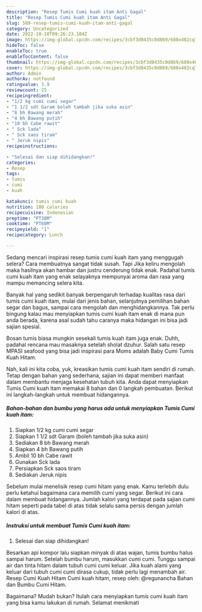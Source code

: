 ```yaml
---
description: "Resep Tumis Cumi kuah itam Anti Gagal"
title: "Resep Tumis Cumi kuah itam Anti Gagal"
slug: 589-resep-tumis-cumi-kuah-itam-anti-gagal
category: Uncategorized
date: 2022-10-10T09:26:23.104Z
image: https://img-global.cpcdn.com/recipes/3cbf3d8435c0d869/680x482cq70/tumis-cumi-kuah-itam-foto-resep-utama.jpg
hideToc: false
enableToc: true
enableTocContent: false
thumbnail: https://img-global.cpcdn.com/recipes/3cbf3d8435c0d869/680x482cq70/tumis-cumi-kuah-itam-foto-resep-utama.jpg
cover: https://img-global.cpcdn.com/recipes/3cbf3d8435c0d869/680x482cq70/tumis-cumi-kuah-itam-foto-resep-utama.jpg
author: Admin
authorAv: notfound
ratingvalue: 3.9
reviewcount: 25
recipeingredient:
- "1/2 kg cumi cumi segar"
- "1 1/2 sdt Garam boleh tambah jika suka asin"
- "8 bh Bawang merah"
- "4 bh Bawang putih"
- "10 bh Cabe rawit"
- " Sck lada"
- " Sck saos tiram"
- " Jeruk nipis"
recipeinstructions:

- "Selesai dan siap dihidangkan!"
categories:
- Resep
tags:
- tumis
- cumi
- kuah

katakunci: tumis cumi kuah 
nutrition: 188 calories
recipecuisine: Indonesian
preptime: "PT38M"
cooktime: "PT60M"
recipeyield: "1"
recipecategory: Lunch

---
```



Sedang mencari inspirasi resep tumis cumi kuah itam yang menggugah selera? Cara membuatnya sangat tidak susah. Tapi Jika keliru mengolah maka hasilnya akan hambar dan justru cenderung tidak enak. Padahal tumis cumi kuah itam yang enak selayaknya mempunyai aroma dan rasa yang mampu memancing selera kita.


Banyak hal yang sedikit banyak berpengaruh terhadap kualitas rasa dari tumis cumi kuah itam, mulai dari jenis bahan, selanjutnya pemilihan bahan segar dan bagus, sampai cara mengolah dan menghidangkannya. Tak perlu bingung kalau mau menyiapkan tumis cumi kuah itam enak di mana pun anda berada, karena asal sudah tahu caranya maka hidangan ini bisa jadi sajian spesial.

Bosan tumis biasa mungkin sesekali tumis kuah itam juga enak. Duhh, padahal rencana mau masaknya setelah sholat dzuhur. Salah satu resep MPASI seafood yang bisa jadi inspirasi para Moms adalah Baby Cumi Tumis Kuah Hitam.


Nah, kali ini kita coba, yuk, kreasikan tumis cumi kuah itam sendiri di rumah. Tetap dengan bahan yang sederhana, sajian ini dapat memberi manfaat dalam membantu menjaga kesehatan tubuh kita. Anda dapat menyiapkan Tumis Cumi kuah itam memakai 8 bahan dan 0 langkah pembuatan. Berikut ini langkah-langkah untuk membuat hidangannya.

<!--inarticleads1-->

##### Bahan-bahan dan bumbu yang harus ada untuk menyiapkan Tumis Cumi kuah itam:

1. Siapkan 1/2 kg cumi cumi segar
1. Siapkan 1 1/2 sdt Garam (boleh tambah jika suka asin)
1. Sediakan 8 bh Bawang merah
1. Siapkan 4 bh Bawang putih
1. Ambil 10 bh Cabe rawit
1. Gunakan  Sck lada
1. Persiapkan  Sck saos tiram
1. Sediakan  Jeruk nipis


Sebelum mulai menelisik resep cumi hitam yang enak. Kamu terlebih dulu perlu ketahui bagaimana cara memilih cumi yang segar. Berikut ini cara dalam membuat hidangannya. Jumlah kalori yang terdapat pada sajian cumi hitam seperti pada tabel di atas tidak selalu sama persis dengan jumlah kalori di atas. 

<!--inarticleads2-->

##### Instruksi untuk membuat Tumis Cumi kuah itam:


1. Selesai dan siap dihidangkan!

Besarkan api kompor lalu siapkan minyak di atas wajan, tumis bumbu halus sampai harum. Setelah bumbu harum, masukkan cumi cumi. Tunggu sampai air dan tinta hitam dalam tubuh cumi cumi keluar. Jika kuah alami yang keluar dari tubuh cumi cumi dirasa cukup, tidak perlu lagi menambah air. Resep Cumi Kuah Hitam Cumi kuah hitam, resep oleh: @regunancha Bahan dan Bumbu Cumi Hitam. 

Bagaimana? Mudah bukan? Itulah cara menyiapkan tumis cumi kuah itam yang bisa kamu lakukan di rumah. Selamat menikmati
